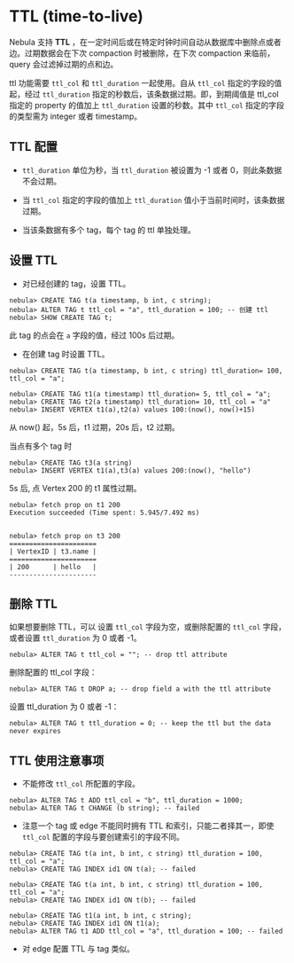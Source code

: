 # TTL (time-to-live)

Nebula 支持 **TTL** ，在一定时间后或在特定时钟时间自动从数据库中删除点或者边。过期数据会在下次 compaction 时被删除，在下次 compaction 来临前，query 会过滤掉过期的点和边。

ttl 功能需要 `ttl_col` 和 `ttl_duration` 一起使用。自从 `ttl_col` 指定的字段的值起，经过 `ttl_duration` 指定的秒数后，该条数据过期。即，到期阈值是 ttl_col 指定的 property 的值加上 `ttl_duration` 设置的秒数。其中 `ttl_col` 指定的字段的类型需为 integer 或者 timestamp。

## TTL 配置

- `ttl_duration` 单位为秒，当 `ttl_duration` 被设置为 -1 或者 0，则此条数据不会过期。

- 当 `ttl_col` 指定的字段的值加上 `ttl_duration` 值小于当前时间时，该条数据过期。

- 当该条数据有多个 tag，每个 tag 的 ttl 单独处理。


## 设置 TTL

* 对已经创建的 tag，设置 TTL。

```ngql
nebula> CREATE TAG t(a timestamp, b int, c string);
nebula> ALTER TAG t ttl_col = "a", ttl_duration = 100; -- 创建 ttl
nebula> SHOW CREATE TAG t;
```
此 tag 的点会在 `a` 字段的值，经过 100s 后过期。

* 在创建 tag 时设置 TTL。

```ngql
nebula> CREATE TAG t(a timestamp, b int, c string) ttl_duration= 100, ttl_col = "a";
```

```ngql
nebula> CREATE TAG t1(a timestamp) ttl_duration= 5, ttl_col = "a";
nebula> CREATE TAG t2(a timestamp) ttl_duration= 10, ttl_col = "a"
nebula> INSERT VERTEX t1(a),t2(a) values 100:(now(), now()+15)
```
从 now() 起，5s 后，t1 过期，20s 后，t2 过期。

当点有多个 tag 时

```ngql
nebula> CREATE TAG t3(a string)
nebula> INSERT VERTEX t1(a),t3(a) values 200:(now(), "hello")
```

5s 后, 点 Vertex 200 的 t1 属性过期。

```ngql
nebula> fetch prop on t1 200
Execution succeeded (Time spent: 5.945/7.492 ms)


nebula> fetch prop on t3 200
======================
| VertexID | t3.name |
======================
| 200      | hello   |
----------------------
```


## 删除 TTL

如果想要删除 TTL，可以 设置 `ttl_col` 字段为空，或删除配置的 `ttl_col` 字段，或者设置 `ttl_duration` 为 0 或者 -1。


```ngql
nebula> ALTER TAG t ttl_col = ""; -- drop ttl attribute
```

删除配置的 ttl_col 字段：

```ngql
nebula> ALTER TAG t DROP a; -- drop field a with the ttl attribute
```

设置 ttl_duration 为 0 或者 -1：

```ngql
nebula> ALTER TAG t ttl_duration = 0; -- keep the ttl but the data never expires
```

## TTL 使用注意事项

- 不能修改 `ttl_col` 所配置的字段。

``` ngql
nebula> ALTER TAG t ADD ttl_col = "b", ttl_duration = 1000;
nebula> ALTER TAG t CHANGE (b string); -- failed
```

- 注意一个 tag 或 edge 不能同时拥有 TTL 和索引，只能二者择其一，即使 `ttl_col` 配置的字段与要创建索引的字段不同。

``` ngql
nebula> CREATE TAG t(a int, b int, c string) ttl_duration = 100, ttl_col = "a";
nebula> CREATE TAG INDEX id1 ON t(a); -- failed
```

``` ngql
nebula> CREATE TAG t(a int, b int, c string) ttl_duration = 100, ttl_col = "a";
nebula> CREATE TAG INDEX id1 ON t(b); -- failed
```

```ngql
nebula> CREATE TAG t1(a int, b int, c string);
nebula> CREATE TAG INDEX id1 ON t1(a);
nebula> ALTER TAG t1 ADD ttl_col = "a", ttl_duration = 100; -- failed
```

- 对 edge 配置 TTL 与 tag 类似。
